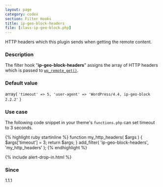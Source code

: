 ```yaml
---
layout: page
category: codex
section: Filter Hooks
title: ip-geo-block-headers
file: [class-ip-geo-block.php]
---
```


HTTP headers which this plugin sends when getting the remote content.

<!--more-->

### Description ###

The filter hook "**ip-geo-block-headers**" assigns the array of HTTP headers 
which is passed to [`wp_remote_get()`][WpRemoteGet].

### Default value ###

array( `'timeout' => 5, 'user-agent' => 'WordPress/4.4, ip-geo-block 2.2.2'` )

### Use case ###

The following code snippet in your theme's `functions.php` can set timeout to 
3 seconds.

{% highlight ruby startinline %}
function my_http_headers( $args ) {
    $args['timeout'] = 3;
    return $args;
}
add_filter( 'ip-geo-block-headers', 'my_http_headers' );
{% endhighlight %}

{% include alert-drop-in.html %}

### Since ###

1.1.1

[IP-Geo-Block]: https://wordpress.org/plugins/ip-geo-block/ "WordPress › IP Geo Block « WordPress Plugins"
[WpRemoteGet]:  https://codex.wordpress.org/Function_Reference/wp_remote_get "Function Reference/wp remote get « WordPress Codex"
